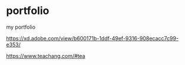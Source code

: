# portfolio
my portfolio

https://xd.adobe.com/view/b600171b-1ddf-49ef-9316-908ecacc7c99-e353/

https://www.teachang.com/#tea
